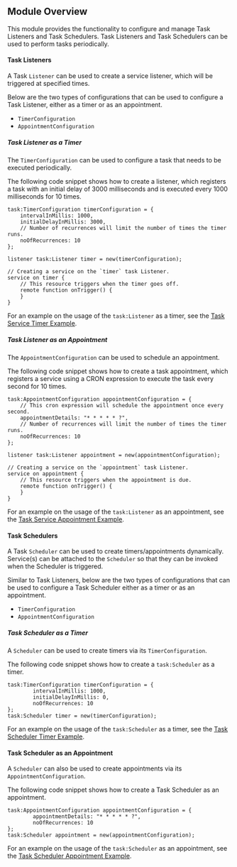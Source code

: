 ## Module Overview

This module provides the functionality to configure and manage Task Listeners and Task Schedulers.
Task Listeners and Task Schedulers can be used to perform tasks periodically.

#### Task Listeners

A Task `Listener` can be used to create a service listener, which will be triggered at specified times.

Below are the two types of configurations that can be used to configure a Task Listener, either as a timer or as an appointment.

- `TimerConfiguration`
- `AppointmentConfiguration`

##### Task Listener as a Timer

The `TimerConfiguration` can be used to configure a task that needs to be executed periodically.

The following code snippet shows how to create a listener, which registers a task with an initial delay of 3000 milliseconds and is executed every 1000 milliseconds for 10 times.

```ballerina
task:TimerConfiguration timerConfiguration = {
    intervalInMillis: 1000,
    initialDelayInMillis: 3000,
    // Number of recurrences will limit the number of times the timer runs.
    noOfRecurrences: 10
};

listener task:Listener timer = new(timerConfiguration);

// Creating a service on the `timer` task Listener.
service on timer {
    // This resource triggers when the timer goes off.
    remote function onTrigger() {
    }
}
```

For an example on the usage of the `task:Listener` as a timer, see the [Task Service Timer Example](https://ballerina.io/learn/by-example/task-service-timer.html).

##### Task Listener as an Appointment

The `AppointmentConfiguration` can be used to schedule an appointment.
  
The following code snippet shows how to create a task appointment, which registers a service using a CRON expression to execute the task every second for 10 times.

```ballerina
task:AppointmentConfiguration appointmentConfiguration = {
    // This cron expression will schedule the appointment once every second.
    appointmentDetails: "* * * * * ?",
    // Number of recurrences will limit the number of times the timer runs.
    noOfRecurrences: 10
};

listener task:Listener appointment = new(appointmentConfiguration);

// Creating a service on the `appointment` task Listener.
service on appointment {
    // This resource triggers when the appointment is due.
    remote function onTrigger() {
    }
}
```

For an example on the usage of the `task:Listener` as an appointment, see the [Task Service Appointment Example](https://ballerina.io/learn/by-example/task-service-appointment.html).

#### Task Schedulers

A Task `Scheduler` can be used to create timers/appointments dynamically. Service(s) can be attached to the `Scheduler` so that they can be invoked when the Scheduler is triggered. 

Similar to Task Listeners, below are the two types of configurations that can be used to configure a Task Scheduler either as a timer or as an appointment.

- `TimerConfiguration`
- `AppointmentConfiguration`

##### Task Scheduler as a Timer

A `Scheduler` can be used to create timers via its `TimerConfiguration`.

The following code snippet shows how to create a `task:Scheduler` as a timer.

```ballerina
task:TimerConfiguration timerConfiguration = {
        intervalInMillis: 1000,
        initialDelayInMillis: 0,
        noOfRecurrences: 10
};
task:Scheduler timer = new(timerConfiguration);
```

For an example on the usage of the `task:Scheduler` as a timer, see the [Task Scheduler Timer Example](https://ballerina.io/learn/by-example/task-scheduler-timer.html).

#### Task Scheduler as an Appointment

A `Scheduler` can also be used to create appointments via its `AppointmentConfiguration`. 

The following code snippet shows how to create a Task Scheduler as an appointment.

```ballerina
task:AppointmentConfiguration appointmentConfiguration = {
        appointmentDetails: "* * * * * ?",
        noOfRecurrences: 10
};
task:Scheduler appointment = new(appointmentConfiguration);
```

For an example on the usage of the `task:Scheduler` as an appointment, see the [Task Scheduler Appointment Example](https://ballerina.io/swan-lake/learn/by-example/task-scheduler-appointment.html).
